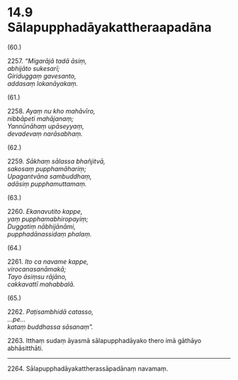 

# 14.9 Sālapupphadāyakattheraapadāna



(60.)

2257\. _“Migarājā tadā āsiṃ,_  
_abhijāto sukesarī;_  
_Giriduggaṃ gavesanto,_  
_addasaṃ lokanāyakaṃ._  


(61.)

2258\. _Ayaṃ nu kho mahāvīro,_  
_nibbāpeti mahājanaṃ;_  
_Yannūnāhaṃ upāseyyaṃ,_  
_devadevaṃ narāsabhaṃ._  


(62.)

2259\. _Sākhaṃ sālassa bhañjitvā,_  
_sakosaṃ pupphamāhariṃ;_  
_Upagantvāna sambuddhaṃ,_  
_adāsiṃ pupphamuttamaṃ._  


(63.)

2260\. _Ekanavutito kappe,_  
_yaṃ pupphamabhiropayiṃ;_  
_Duggatiṃ nābhijānāmi,_  
_pupphadānassidaṃ phalaṃ._  


(64.)

2261\. _Ito ca navame kappe,_  
_virocanasanāmakā;_  
_Tayo āsiṃsu rājāno,_  
_cakkavattī mahabbalā._  


(65.)

2262\. _Paṭisambhidā catasso,_  
_…pe…_  
_kataṃ buddhassa sāsanaṃ”._  


2263\. Itthaṃ sudaṃ āyasmā sālapupphadāyako thero imā gāthāyo abhāsitthāti.

---

2264\. Sālapupphadāyakattherassāpadānaṃ navamaṃ.





